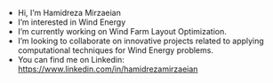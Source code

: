 - Hi, I’m Hamidreza Mirzaeian
- I’m interested in Wind Energy
- I’m currently working on Wind Farm Layout Optimization.
- I’m looking to collaborate on innovative projects related to applying computational techniques for Wind Energy problems.
- You can find me on Linkedin: https://www.linkedin.com/in/hamidrezamirzaeian


<!---
HamidrezaMirzaeian/HamidrezaMirzaeian is a ✨ special ✨ repository because its `README.md` (this file) appears on your GitHub profile.
You can click the Preview link to take a look at your changes.
--->
